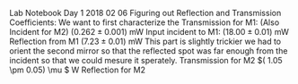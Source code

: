 Lab Notebook 
Day 1 2018 02 06
Figuring out Reflection and Transmission Coefficients:
We want to first characterize the 
Transmission for M1: 
(Also Incident for M2)
$(0.262 \pm 0.001)$ mW 
Input incident to M1: 
$(18.00 \pm 0.01 )$ mW
Reflection from M1 
$(7.23 \pm 0.01)$ mW 
This part is slightly trickier we had to orient the second mirror so that the reflected spot was far enough from the incident so that we could mesure it sperately. 
Transmission for M2
$( 1.05 \pm 0.05) \mu $ W 
Reflection for M2
<!--stackedit_data:
eyJoaXN0b3J5IjpbLTIxMjg0NDA1NzIsLTIwMTUzNjE4MSwtMj
A2NzUzMTc0MSwtNjMyNzYwNjc4LC0xMjkzNTIyNjQ0XX0=
-->